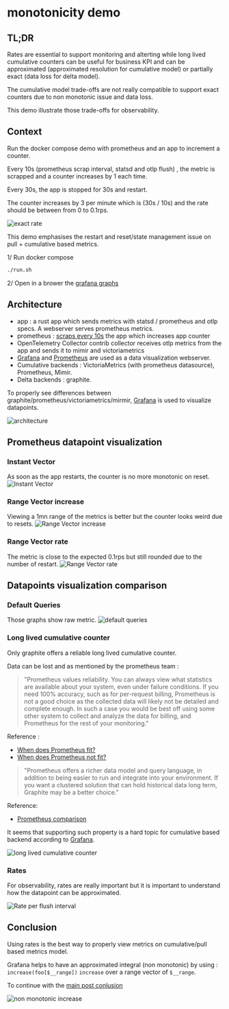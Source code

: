 # monotonicity demo

## TL;DR
Rates are essential to support monitoring and alterting while long lived cumulative counters can be useful for business KPI and can be approximated (approximated resolution for cumulative model) or partially exact (data loss for delta model).

The cumulative model trade-offs are not really compatible to support exact counters due to non monotonic issue and data loss.

This demo illustrate those trade-offs for observability.

## Context
Run the docker compose demo with prometheus and an app to increment a counter.

Every 10s (prometheus scrap interval, statsd and otlp flush) , the metric is scrapped and a counter increases by 1 each time.

Every 30s, the app is stopped for 30s and restart.

The counter increases by 3 per minute which is (30s / 10s) and the rate should be between from 0 to 0.1rps.

![exact rate](./exact_rate.png)

This demo emphasises the restart and reset/state management issue on pull + cumulative based metrics.

1/ Run docker compose
```bash
./run.sh
```
2/ Open in a brower the [grafana graphs](http://localhost:3000/d/f121c72d-d858-44bc-9a1e-adf869509b38/monotonicity?orgId=1)

## Architecture
- app : a rust app which sends metrics with statsd / prometheus and otlp specs. A webserver serves prometheus metrics.
- prometheus : [scraps every 10s](./prometheus/prometheus.yml) the app which increases app counter
- OpenTelemetry Collector contrib collector receives otlp metrics from the app and sends it to mimir and victoriametrics
- [Grafana](http://localhost:3000/d/f121c72d-d858-44bc-9a1e-adf869509b38/monotonicity?orgId=1) and [Prometheus](http://localhost:9090/graph?g0.expr=foo_requests_total&g0.tab=0&g0.stacked=0&g0.show_exemplars=0&g0.range_input=5m&g1.expr=increase(foo_requests_total%5B1m%5D)&g1.tab=0&g1.stacked=0&g1.show_exemplars=0&g1.range_input=5m&g2.expr=rate(foo_requests_total%5B1m%5D)&g2.tab=0&g2.stacked=0&g2.show_exemplars=0&g2.range_input=5m) are used as a data visualization webserver.
- Cumulative backends : VictoriaMetrics (with prometheus datasource), Prometheus, Mimir.
- Delta backends : graphite.

To properly see differences between graphite/prometheus/victoriametrics/mirmir, [Grafana](http://localhost:3000/d/f121c72d-d858-44bc-9a1e-adf869509b38/monotonicity?orgId=1) is used to visualize datapoints.

![architecture](./docker-compose.png)

## Prometheus datapoint visualization
### Instant Vector
As soon as the app restarts, the counter is no more monotonic on reset.
![Instant Vector](./prometheus.png)

### Range Vector increase
Viewing a 1mn range of the metrics is better but the counter looks weird due to resets.
![Range Vector increase](./prometheus_rate.png)

### Range Vector rate
The metric is close to the expected 0.1rps but still rounded due to the number of restart.
![Range Vector rate](./prometheus_rate.png)

## Datapoints visualization comparison
### Default Queries
Those graphs show raw metric.
![default queries](./default_queries.png)

### Long lived cumulative counter
Only graphite offers a reliable long lived cumulative counter.

Data can be lost and as mentioned by the prometheus team : 
>"Prometheus values reliability. You can always view what statistics are available about your system, even under failure conditions. If you need 100% accuracy, such as for per-request billing, Prometheus is not a good choice as the collected data will likely not be detailed and complete enough. In such a case you would be best off using some other system to collect and analyze the data for billing, and Prometheus for the rest of your monitoring."

Reference : 
- [When does Prometheus fit?](https://prometheus.io/docs/introduction/overview/#when-does-it-fit)
- [When does Prometheus not fit?](https://prometheus.io/docs/introduction/overview/#when-does-it-not-fit)

>"Prometheus offers a richer data model and query language, in addition to being easier to run and integrate into your environment. If you want a clustered solution that can hold historical data long term, Graphite may be a better choice."

Reference: 
- [Prometheus comparison](https://prometheus.io/docs/introduction/comparison/#summary)


It seems that supporting such property is a hard topic for cumulative based backend according to [Grafana](https://grafana.com/blog/2023/09/26/opentelemetry-metrics-a-guide-to-delta-vs.-cumulative-temporality-trade-offs/).


![long lived cumulative counter](./long_lived_cumulative_counter.png)

### Rates
For observability, rates are really important but it is important to understand how the datapoint can be approximated.

![Rate per flush interval](./rate.png)

## Conclusion

Using rates is the best way to properly view metrics on cumulative/pull based metrics model.

Grafana helps to have an approximated integral (non monotonic) by using : `increase(foo[$__range])` `increase` over a range vector of `$__range`.

To continue with the [main post conlusion](../README.md#demo)

![non monotonic increase](./non_monotonic_increase.png)

